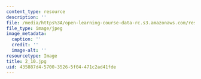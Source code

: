 ```yaml
---
content_type: resource
description: ''
file: /media/https%3A/open-learning-course-data-rc.s3.amazonaws.com/res-18-006-calculus-revisited-single-variable-calculus-fall-2010/435887d4570035265f04471c2ad41fde_2_10.jpg
file_type: image/jpeg
image_metadata:
  caption: ''
  credit: ''
  image-alt: ''
resourcetype: Image
title: 2_10.jpg
uid: 435887d4-5700-3526-5f04-471c2ad41fde
---
```

